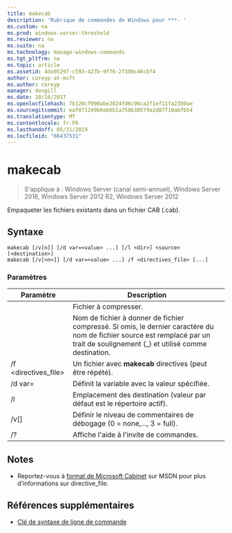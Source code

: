 ```yaml
---
title: makecab
description: 'Rubrique de commandes de Windows pour ***- '
ms.custom: na
ms.prod: windows-server-threshold
ms.reviewer: na
ms.suite: na
ms.technology: manage-windows-commands
ms.tgt_pltfrm: na
ms.topic: article
ms.assetid: 4da95297-c593-427b-9f76-2f389c46cbf4
author: coreyp-at-msft
ms.author: coreyp
manager: dongill
ms.date: 10/16/2017
ms.openlocfilehash: 7b120cf990abe2024fd6c96ca2f1ef11fa2350ae
ms.sourcegitcommit: eaf071249b6eb6b1a758b38579a2d87710abfb54
ms.translationtype: MT
ms.contentlocale: fr-FR
ms.lasthandoff: 05/31/2019
ms.locfileid: "66437531"
---
```

# <a name="makecab"></a>makecab

>S'applique à : Windows Server (canal semi-annuel), Windows Server 2016, Windows Server 2012 R2, Windows Server 2012

Empaqueter les fichiers existants dans un fichier CAB (.cab).
## <a name="syntax"></a>Syntaxe
```
makecab [/v[n]] [/d var=<value> ...] [/l <dir>] <source> [<destination>]
makecab [/v[<n>]] [/d var=<value> ...] /f <directives_file> [...]
```
### <a name="parameters"></a>Paramètres

|      Paramètre       |                                                                        Description                                                                        |
|----------------------|-----------------------------------------------------------------------------------------------------------------------------------------------------------|
|       <source>       |                                                                     Fichier à compresser.                                                                     |
|    <destination>     | Nom de fichier à donner de fichier compressé. Si omis, le dernier caractère du nom de fichier source est remplacé par un trait de soulignement (_) et utilisé comme destination. |
| /f <directives_file> |                                                   Un fichier avec **makecab** directives (peut être répété).                                                   |
|    /d var=<value>    |                                                          Définit la variable avec la valeur spécifiée.                                                           |
|       /l <dir>       |                                               Emplacement des destination (valeur par défaut est le répertoire actif).                                               |
|       /v[<n>]        |                                                    Définir le niveau de commentaires de débogage (0 = none,..., 3 = full).                                                     |
|          /?          |                                                           Affiche l'aide à l'invite de commandes.                                                            |

## <a name="remarks"></a>Notes
-   Reportez-vous à [format de Microsoft Cabinet](https://go.microsoft.com/fwlink/?LinkId=226852) sur MSDN pour plus d’informations sur directive_file.

## <a name="additional-references"></a>Références supplémentaires
-   [Clé de syntaxe de ligne de commande](command-line-syntax-key.md)

